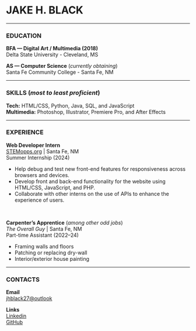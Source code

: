 # JAKE H. BLACK
----------------------------------------

### EDUCATION  

**BFA — Digital Art / Multimedia (2018)**  
Delta State University - Cleveland, MS  

**AS — Computer Science** (*currently obtaining*)  
Santa Fe Community College - Santa Fe, NM  

----------------------------------------

### SKILLS (*most to least proficient*)  

**Tech:** HTML/CSS, Python, Java, SQL, and JavaScript  
**Multimedia:** Photoshop, Illustrator, Premiere Pro, and After Effects  

----------------------------------------

### EXPERIENCE

**Web Developer Intern**  
[STEMopps.org](http://STEMopps.org) | Santa Fe, NM  
Summer Internship (2024)

- Help debug and test new front-end features for responsiveness across browsers and devices.
- Develop front and back-end functionality for the website using HTML/CSS, JavaScript, and PHP.
- Collaborate with other interns on the use of APIs to enhance the experience of users.

<br>

**Carpenter’s Apprentice** (*among other odd jobs*)  
*The Overall Guy* | Santa Fe, NM  
Part-time Assistant (2022–24)

- Framing walls and floors
- Patching or replacing dry-wall
- Interior/exterior house painting  

----------------------------------------

### CONTACTS 

**Email**  
[jhblack27@outlook](mailto:jhblack27@outlook.com)  

**Links**  
[Linkedin](http://www.linkedin.com/in/jakehblack)  
[GitHub](https://github.com/jakebytes)
